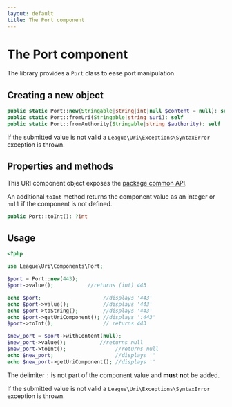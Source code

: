 ```yaml
---
layout: default
title: The Port component
---
```


# The Port component

The library provides a `Port` class to ease port manipulation.

## Creating a new object

~~~php
public static Port::new(Stringable|string|int|null $content = null): self
public static Port::fromUri(Stringable|string $uri): self
public static Port::fromAuthority(Stringable|string $authority): self
~~~

<p class="message-warning">If the submitted value is not valid a <code>League\Uri\Exceptions\SyntaxError</code> exception is thrown.</p>

## Properties and methods

This URI component object exposes the [package common API](/components/7.0/api/).

An additional `toInt` method returns the component value as an integer or `null` if the component is not defined.

~~~php
public Port::toInt(): ?int
~~~

## Usage

~~~php
<?php

use League\Uri\Components\Port;

$port = Port::new(443);
$port->value();           //returns (int) 443

echo $port;                    //displays '443'
echo $port->value();           //displays '443'
echo $port->toString();        //displays '443'
echo $port->getUriComponent(); //displays ':443'
$port->toInt();                // returns 443

$new_port = $port->withContent(null);
$new_port->value();           //returns null
$new_port->toInt();                //returns null
echo $new_port;                    //displays ''
echo $new_port->getUriComponent(); //displays ''
~~~

<p class="message-notice">The delimiter <code>:</code> is not part of the component value and <strong>must not</strong> be added.</p>

<p class="message-warning">If the submitted value is not valid a <code>League\Uri\Exceptions\SyntaxError</code> exception is thrown.</p>
